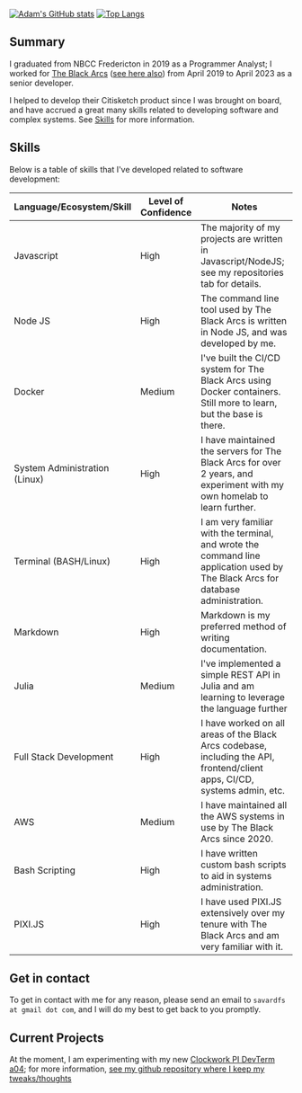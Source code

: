 [![Adam's GitHub stats](https://github-readme-stats.vercel.app/api?username=adam-savard&count_private=true&show_icons=true&theme=synthwave)](https://github.com/anuraghazra/github-readme-stats) [![Top Langs](https://github-readme-stats.vercel.app/api/top-langs/?username=anuraghazra&layout=compact)](https://github.com/anuraghazra/github-readme-stats)

## Summary

I graduated from NBCC Fredericton in 2019 as a Programmer Analyst; I worked for [The Black Arcs](https://github.com/blackarcs) ([see here also](https://blackarcs.org/)) from  April 2019 to April 2023 as a senior developer.

I helped to develop their Citisketch product since I was brought on board, and have accrued a great many skills related to developing software and complex systems. See [Skills](#skills) for more information.

## Skills

Below is a table of skills that I've developed related to software development:

| Language/Ecosystem/Skill | Level of Confidence | Notes |
|---|---|---|
| Javascript | High | The majority of my projects are written in Javascript/NodeJS; see my repositories tab for details. |
| Node JS | High | The command line tool used by The Black Arcs is written in Node JS, and was developed by me. |
| Docker | Medium | I've built the CI/CD system for The Black Arcs using Docker containers. Still more to learn, but the base is there. |
| System Administration (Linux) | High | I have maintained the servers for The Black Arcs for over 2 years, and experiment with my own homelab to learn further. |
| Terminal (BASH/Linux) | High | I am very familiar with the terminal, and wrote the command line application used by The Black Arcs for database administration. |
| Markdown | High | Markdown is my preferred method of writing documentation. |
| Julia | Medium | I've implemented a simple REST API in Julia and am learning to leverage the language further |
| Full Stack Development | High | I have worked on all areas of the Black Arcs codebase, including the API, frontend/client apps, CI/CD, systems admin, etc. |
| AWS | Medium | I have maintained all the AWS systems in use by The Black Arcs since 2020. |
| Bash Scripting | High | I have written custom bash scripts to aid in systems administration. |
| PIXI.JS | High | I have used PIXI.JS extensively over my tenure with The Black Arcs and am very familiar with it. |

## Get in contact

To get in contact with me for any reason, please send an email to `savardfs at gmail dot com`, and I will do my best to get back to you promptly.

## Current Projects

At the moment, I am experimenting with my new [Clockwork PI DevTerm a04](https://www.clockworkpi.com/devterm); for more information, [see my github repository where I keep my tweaks/thoughts](https://github.com/adam-savard/devterm-a04)



